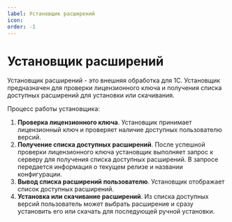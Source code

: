 ```yaml
---
label: Установщик расширений
icon: 
order: -1
---
```

# Установщик расширений

Установщик расширений - это внешняя обработка для 1С. Установщик предназначен для проверки лицензионного ключа и получения списка доступных расширений для установки или скачивания.

Процесс работы установщика:
1. **Проверка лицензионного ключа**. Установщик принимает лицензионный ключ и проверяет наличие доступных пользователю версий.
2. **Получение списка доступных расширений**. После успешной проверки лицензионного ключа установщик выполняет запрос к серверу для получения списка доступных расширений. В запросе передается информация о текущем релизе и названии конфигурации.
3. **Вывод списка расширений пользователю**. Установщик отображает список доступных расширений.
4. **Установка или скачивание расширений**. Из списка доступных версий пользователь может выбрать расширение и сразу установить его или скачать для последующей ручной установки.
